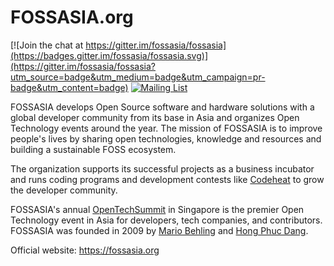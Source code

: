 # FOSSASIA.org

[![Join the chat at https://gitter.im/fossasia/fossasia](https://badges.gitter.im/fossasia/fossasia.svg)](https://gitter.im/fossasia/fossasia?utm_source=badge&utm_medium=badge&utm_campaign=pr-badge&utm_content=badge)
[![Mailing List](https://img.shields.io/badge/Mailing%20List-FOSSASIA-blue.svg)](mailto:fossasia@googlegroups.com)

FOSSASIA develops Open Source software and hardware solutions with a global developer community from its base in Asia and organizes Open Technology events around the year. The mission of FOSSASIA is to improve people's lives by sharing open technologies, knowledge and resources and building a sustainable FOSS ecosystem. 

The organization supports its successful projects as a business incubator and runs coding programs and development contests like [Codeheat](https://codeheat.org) to grow the developer community. 

FOSSASIA's annual [OpenTechSummit](https://fossasia.sg) in Singapore is the premier Open Technology event in Asia for developers, tech companies, and contributors. FOSSASIA was founded in 2009 by [Mario Behling](https://twitter.com/mariobehling) and [Hong Phuc Dang](https://twitter.com/hpdang).

Official website: https://fossasia.org
